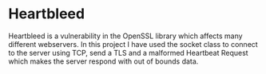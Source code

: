 # Heartbleed
Heartbleed is a vulnerability in the OpenSSL library which affects many different webservers.
In this project I have used the socket class to connect to the server using TCP, send a TLS and a malformed Heartbeat Request which makes the server respond with out of bounds data.
